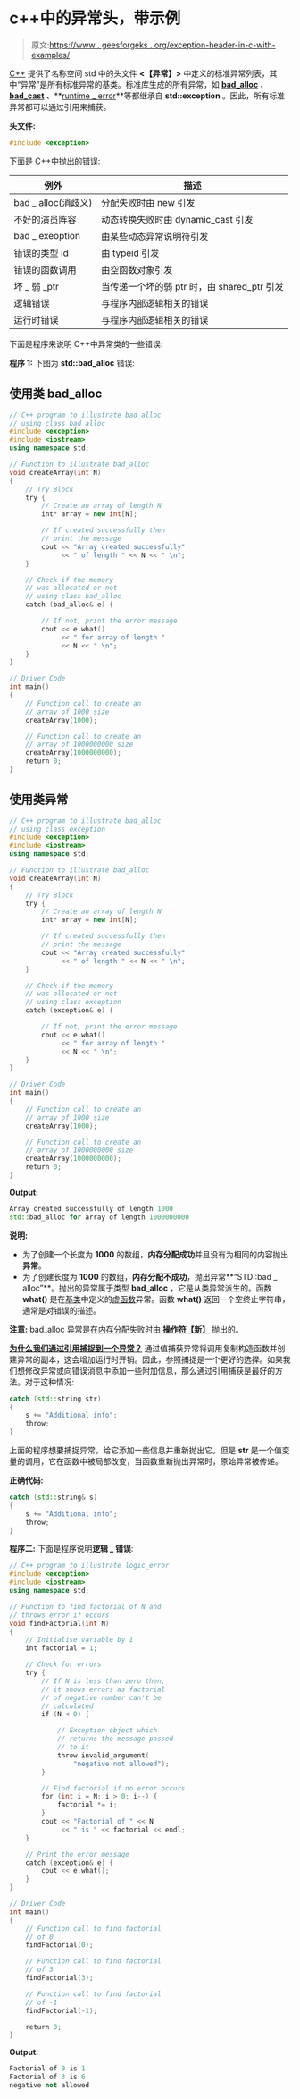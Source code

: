 # c++中的异常头，带示例

> 原文:[https://www . geesforgeks . org/exception-header-in-c-with-examples/](https://www.geeksforgeeks.org/exception-header-in-c-with-examples/)

[C++](https://www.geeksforgeeks.org/c-plus-plus/) 提供了名称空间 std 中的头文件 **<【异常】>** 中定义的标准异常列表，其中“异常”是所有标准异常的基类。标准库生成的所有异常，如 **[bad_alloc](https://www.geeksforgeeks.org/bad_alloc-in-cpp/)** 、 **[bad_cast](https://www.geeksforgeeks.org/typeinfobad_cast-in-c-with-examples/?ref=rp)** 、**[runtime _ error](https://www.geeksforgeeks.org/g-fact-33/)**等都继承自 **std::exception** 。因此，所有标准异常都可以通过引用来捕获。

**头文件:**

```cpp
#include <exception>

```

<u>下面是 C++中抛出的错误</u>:

| 例外 | 描述 |
| --- | --- |
| bad _ alloc(消歧义) | 分配失败时由 new 引发 |
| 不好的演员阵容 | 动态转换失败时由 dynamic_cast 引发 |
| bad _ exeoption | 由某些动态异常说明符引发 |
| 错误的类型 id | 由 typeid 引发 |
| 错误的函数调用 | 由空函数对象引发 |
| 坏 _ 弱 _ptr | 当传递一个坏的弱 ptr 时，由 shared_ptr 引发 |
| 逻辑错误 | 与程序内部逻辑相关的错误 |
| 运行时错误 | 与程序内部逻辑相关的错误 |

下面是程序来说明 C++中异常类的一些错误:

**程序 1:**
下图为 **std::bad_alloc** 错误:

## 使用类 bad_alloc

```cpp
// C++ program to illustrate bad_alloc
// using class bad_alloc
#include <exception>
#include <iostream>
using namespace std;

// Function to illustrate bad_alloc
void createArray(int N)
{
    // Try Block
    try {
        // Create an array of length N
        int* array = new int[N];

        // If created successfully then
        // print the message
        cout << "Array created successfully"
             << " of length " << N << " \n";
    }

    // Check if the memory
    // was allocated or not
    // using class bad_alloc
    catch (bad_alloc& e) {

        // If not, print the error message
        cout << e.what()
             << " for array of length "
             << N << " \n";
    }
}

// Driver Code
int main()
{
    // Function call to create an
    // array of 1000 size
    createArray(1000);

    // Function call to create an
    // array of 1000000000 size
    createArray(1000000000);
    return 0;
}
```

## 使用类异常

```cpp
// C++ program to illustrate bad_alloc
// using class exception
#include <exception>
#include <iostream>
using namespace std;

// Function to illustrate bad_alloc
void createArray(int N)
{
    // Try Block
    try {
        // Create an array of length N
        int* array = new int[N];

        // If created successfully then
        // print the message
        cout << "Array created successfully"
             << " of length " << N << " \n";
    }

    // Check if the memory
    // was allocated or not
    // using class exception
    catch (exception& e) {

        // If not, print the error message
        cout << e.what()
             << " for array of length "
             << N << " \n";
    }
}

// Driver Code
int main()
{
    // Function call to create an
    // array of 1000 size
    createArray(1000);

    // Function call to create an
    // array of 1000000000 size
    createArray(1000000000);
    return 0;
}
```

**Output:**

```cpp
Array created successfully of length 1000 
std::bad_alloc for array of length 1000000000

```

**说明:**

*   为了创建一个长度为 **1000** 的数组，**内存分配成功**并且没有为相同的内容抛出**异常**。
*   为了创建长度为 **1000** 的数组，**内存分配不成功**，抛出异常**“STD::bad _ alloc”**。抛出的异常属于类型 **bad_alloc** ，它是从类异常派生的。函数 **what()** 是在[基类](https://www.geeksforgeeks.org/virtual-base-class-in-c/)中定义的[虚函数](https://www.geeksforgeeks.org/virtual-function-cpp/)异常。函数 **what()** 返回一个空终止字符串，通常是对错误的描述。

**注意:** bad_alloc 异常是在[内存分配](https://www.geeksforgeeks.org/what-is-dynamic-memory-allocation/)失败时由 **[操作符【新】](https://www.geeksforgeeks.org/new-vs-operator-new-in-cpp/)** 抛出的。

**<u>为什么我们通过引用捕捉到一个异常？</u>**
通过值捕获异常将调用复制构造函数并创建异常的副本，这会增加运行时开销。因此，参照捕捉是一个更好的选择。如果我们想修改异常或向错误消息中添加一些附加信息，那么通过引用捕获是最好的方法。对于这种情况:

```cpp
catch (std::string str)
{
    s += "Additional info";
    throw;
}
```

上面的程序想要捕捉异常，给它添加一些信息并重新抛出它。但是 **str** 是一个值变量的调用，它在函数中被局部改变，当函数重新抛出异常时，原始异常被传递。

**正确代码:**

```cpp
catch (std::string& s)
{
    s += "Additional info";
    throw;
}
```

**程序二:**
下面是程序说明**逻辑 _ 错误**:

```cpp
// C++ program to illustrate logic_error
#include <exception>
#include <iostream>
using namespace std;

// Function to find factorial of N and
// throws error if occurs
void findFactorial(int N)
{
    // Initialise variable by 1
    int factorial = 1;

    // Check for errors
    try {
        // If N is less than zero then,
        // it shows errors as factorial
        // of negative number can't be
        // calculated
        if (N < 0) {

            // Exception object which
            // returns the message passed
            // to it
            throw invalid_argument(
                "negative not allowed");
        }

        // Find factorial if no error occurs
        for (int i = N; i > 0; i--) {
            factorial *= i;
        }
        cout << "Factorial of " << N
             << " is " << factorial << endl;
    }

    // Print the error message
    catch (exception& e) {
        cout << e.what();
    }
}

// Driver Code
int main()
{
    // Function call to find factorial
    // of 0
    findFactorial(0);

    // Function call to find factorial
    // of 3
    findFactorial(3);

    // Function call to find factorial
    // of -1
    findFactorial(-1);

    return 0;
}
```

**Output:**

```cpp
Factorial of 0 is 1
Factorial of 3 is 6
negative not allowed

```